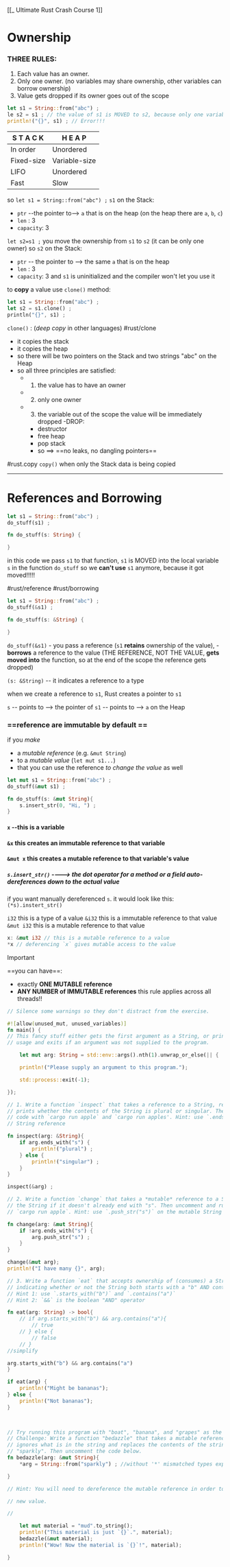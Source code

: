 [[_ Ultimate Rust Crash Course 1]]


# Ownership

### THREE RULES:
1. Each value has an owner.
2. Only one owner. (no variables may share ownership, other variables can borrow ownership)
3. Value gets dropped if its owner goes out of the scope

```rust
let s1 = String::from("abc") ;
le s2 = s1 ; // the value of s1 is MOVED to s2, because only one variable can own the value
println!("{}", s1) ; // Error!!!
```

S T A C K   | H E A P   
--- | ---
In order   |   Unordered
Fixed-size | Variable-size
LIFO | Unordered
Fast |Slow

so
`let s1 = String::from("abc") ;` 
`s1` on the Stack:
- `ptr` --the pointer to--> `a` that is on the heap (on the heap there are `a`, `b`, `c`)
- `len` : 3
- `capacity`: 3

`let s2=s1 ;` you move the ownership from `s1` to `s2` (it can be only one owner)
so
`s2` on the Stack:
- `ptr` -- the pointer to --> the same `a` that is on the heap
- `len` : 3
- `capacity`: 3
and `s1` is uninitialized and the compiler won't let you use it

to **copy** a value use `clone()` method:
```rust
let s1 = String::from("abc") ;
let s2 = s1.clone() ;
println("{}", s1) ;
```

`clone()` : (*deep copy* in other languages)
#rust/clone
- it copies the stack
- it copies the heap
- so there will be two pointers on the Stack and two strings "abc" on the Heap
- so all three principles are satisfied: 
	- 1. the value has to have an owner
	- 2. only one owner
	- 3. the variable out of the scope the value will be immediately dropped -DROP:
		- destructor
		- free heap
		- pop stack
		- so ==> ==no leaks, no dangling pointers==

#rust.copy
`copy()` when only the Stack data is being copied

-------
# References and Borrowing

```rust
let s1 = String::from("abc") ;
do_stuff(s1) ;

fn do_stuff(s: String) {

}
```
in this code we pass `s1` to that function, `s1` is MOVED into the  local variable `s` in the function `do_stuff`
so 
we **can't use** `s1` anymore, because it got moved!!!!!

#rust/reference #rust/borrowing 
```rust
let s1 = String::from("abc") ;
do_stuff(&s1) ;

fn do_stuff(s: &String) {

}
```

`do_stuff(&s1)` 
	-  you pass a reference (`s1`  **retains** ownership of the value),
	-  **borrows** a reference to the value (THE REFERENCE, NOT THE VALUE,  **gets moved into** the function, so at the end of the scope the reference gets dropped)

`(s: &String)` -- it indicates a reference to a type

when we create  a reference to `s1`, Rust creates a pointer to `s1`

`s`  -- points to --> the pointer of `s1`  -- points to --> `a` on the Heap

### ==reference are immutable by default ==

if you *make*
- a  *mutable reference* (e.g. `&mut String`) 
- to a *mutable value* (`let mut s1...`) 
- that you can use the reference *to change the value* as well
```rust
let mut s1 = String::from("abc") ;
do_stuff(&mut s1) ;

fn do_stuff(s: &mut String){
	s.insert_str(0, "Hi, ") ;
}
```

#### `x` --this is a variable
#### `&x` this creates an immutable reference to that variable
#### `&mut x`  this creates a mutable reference to that variable's value
##### `s.insert_str()` ----> the dot operator for a method or a field **auto-dereferences** down to the actual value
if you want manually dereferenced `s`. it would look like this: `(*s).instert_str()`

`i32` this is a type of a value
`&i32` this is a immutable reference to that value
`&mut i32` this is a mutable reference to that value

```rust
x: &mut i32 // this is a mutable reference to a value
*x // deferencing `x` gives mutable access to the value
```

>[!important]
> ==you can have==:
> - exactly **ONE MUTABLE reference**  
> - **ANY NUMBER of IMMUTABLE references**
this rule applies across all threads!!


```rust
// Silence some warnings so they don't distract from the exercise.

#![allow(unused_mut, unused_variables)]
fn main() {
// This fancy stuff either gets the first argument as a String, or prints
// usage and exits if an argument was not supplied to the program.

	let mut arg: String = std::env::args().nth(1).unwrap_or_else(|| {

	println!("Please supply an argument to this program.");

	std::process::exit(-1);

});

// 1. Write a function `inspect` that takes a reference to a String, returns nothing, but
// prints whether the contents of the String is plural or singular. Then uncomment and run this
// code with `cargo run apple` and `cargo run apples'. Hint: use `.ends_with("s")` on the
// String reference

fn inspect(arg: &String){
	if arg.ends_with("s") {
		println!("plural") ;
	} else {
		println!("singular") ;
	}
}

inspect(&arg) ;

// 2. Write a function `change` that takes a *mutable* reference to a String and adds an "s" to
// the String if it doesn't already end with "s". Then uncomment and run the code below with
// `cargo run apple`. Hint: use `.push_str("s")` on the mutable String reference to add an "s".

fn change(arg: &mut String){
	if !arg.ends_with("s") {
		arg.push_str("s") ;
	}
}

change(&mut arg);
println!("I have many {}", arg);

// 3. Write a function `eat` that accepts ownership of (consumes) a String and returns a bool
// indicating whether or not the String both starts with a "b" AND contains an "a".
// Hint 1: use `.starts_with("b")` and `.contains("a")`
// Hint 2: `&&` is the boolean "AND" operator

fn eat(arg: String) -> bool{
	// if arg.starts_with("b") && arg.contains("a"){
		// true
	// } else {
		// false
	// }
//simplify

arg.starts_with("b") && arg.contains("a")
}

if eat(arg) {
	println!("Might be bananas");
} else {
	println!("Not bananas");
}

  

// Try running this program with "boat", "banana", and "grapes" as the arguments :-)
// Challenge: Write a function "bedazzle" that takes a mutable reference to a String and
// ignores what is in the string and replaces the contents of the string with the String
// "sparkly". Then uncomment the code below.
fn bedazzle(arg: &mut String){
	*arg = String::from("sparkly") ; //without '*' mismatched types expected `&mut String`, found `String`

}

// Hint: You will need to dereference the mutable reference in order to assign it a

// new value.

//

	let mut material = "mud".to_string();
	println!("This material is just `{}`.", material);
	bedazzle(&mut material);
	println!("Wow! Now the material is `{}`!", material);

}
```






